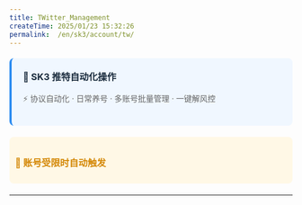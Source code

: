 ```yaml
---
title: TWitter_Management
createTime: 2025/01/23 15:32:26
permalink:  /en/sk3/account/tw/
---
```



<div style="background: #f0f7ff; border-left: 4px solid #2d8cf0; padding: 20px; margin: 20px 0; border-radius: 8px;">
  <h3 style="color: #1a2b3c; margin-top:0;">🎯 SK3 推特自动化操作</h3>
  <p style="color: #666;">⚡ 协议自动化 · 日常养号 · 多账号批量管理 · 一键解风控</p>
</div>


<div style="background: #fff8e6; padding: 10px; border-radius: 8px; margin: 20px 0;"> <h3 style="color: #d48806;">🚨 账号受限时自动触发</h3> </div>





---

